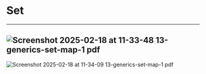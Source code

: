 # Set
---

![Screenshot 2025-02-18 at 11-33-48 13-generics-set-map-1 pdf](https://github.com/user-attachments/assets/947fa995-d38b-47cf-93c1-0a1fbb2d3297)
---
![Screenshot 2025-02-18 at 11-34-09 13-generics-set-map-1 pdf](https://github.com/user-attachments/assets/fa314b67-ee04-45ea-958d-fe364f2402b0)
